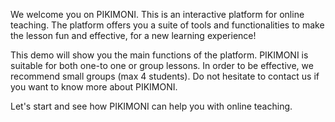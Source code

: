 We welcome you on PIKIMONI. This is an interactive platform for online teaching. The platform offers you a suite of tools and functionalities to make the lesson fun and effective, for a new learning experience!

This demo will show you the main functions of the platform. PIKIMONI is suitable for both one-to one or group lessons. In order to be effective, we recommend small groups (max 4 students). Do not hesitate to contact us if you want to know more about PIKIMONI.

Let's start and see how PIKIMONI can help you with online teaching.
